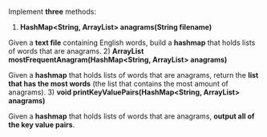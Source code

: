 Implement **three** methods:

1) **HashMap<String, ArrayList<String>> anagrams(String filename)**
   
  Given a **text file** containing English words, build a **hashmap** that holds lists of words that are anagrams.
2) **ArrayList<String> mostFrequentAnagram(HashMap<String, ArrayList<String>> anagrams)**
   
  Given a **hashmap** that holds lists of words that are anagrams, return the **list that has the most words** (the list that contains the most amount of anagrams).
3) **void printKeyValuePairs(HashMap<String, ArrayList<String>> anagrams)**

  Given a **hashmap** that holds lists of words that are anagrams, **output all of the key value pairs**.
